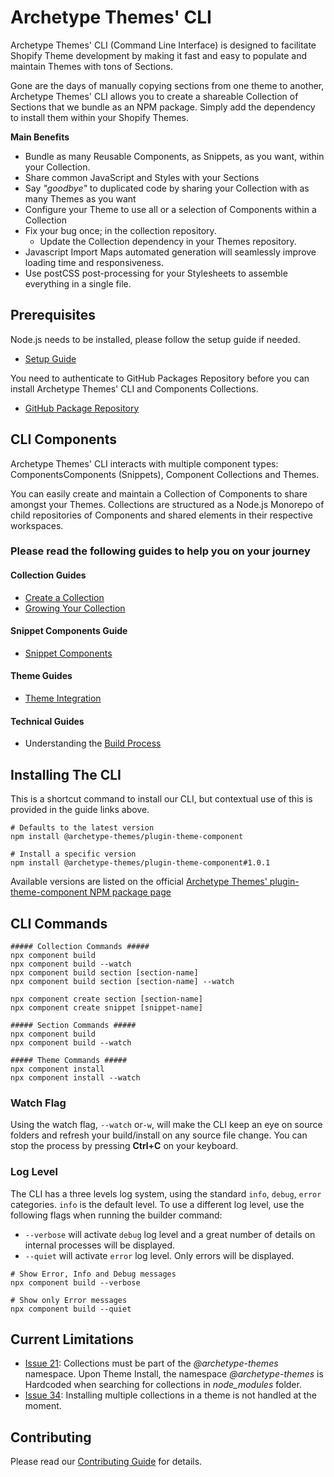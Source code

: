 # Archetype Themes' CLI

Archetype Themes' CLI (Command Line Interface) is designed to facilitate Shopify Theme development by making
it fast and easy to populate and maintain Themes with tons of Sections.

Gone are the days of manually copying sections from one theme to another, Archetype Themes' CLI allows you to create a
shareable Collection of Sections that we bundle as an NPM package. Simply add the dependency to install them within your
Shopify Themes.

**Main Benefits**

- Bundle as many Reusable Components, as Snippets, as you want, within your Collection.
- Share common JavaScript and Styles with your Sections
- Say *"goodbye"* to duplicated code by sharing your Collection with as many Themes as you want
- Configure your Theme to use all or a selection of Components within a Collection
- Fix your bug once; in the collection repository.
  - Update the Collection dependency in your Themes repository.
- Javascript Import Maps automated generation will seamlessly improve loading time and responsiveness.
- Use postCSS post-processing for your Stylesheets to assemble everything in a single file.

## Prerequisites

Node.js needs to be installed, please follow the setup guide if needed.

- [Setup Guide](docs/Setup.md)

You need to authenticate to GitHub Packages Repository before you can install Archetype Themes' CLI and Components
Collections.

- [GitHub Package Repository](https://github.com/archetype-themes/.github-private/blob/main/Github-Package-Repository.md)

## CLI Components

Archetype Themes' CLI interacts with multiple component types: ComponentsComponents (Snippets), Component Collections
and Themes.

You can easily create and maintain a Collection of Components to share amongst your Themes. Collections are
structured as a Node.js Monorepo of child repositories of Components and shared elements in their respective workspaces.

### Please read the following guides to help you on your journey

#### Collection Guides

- [Create a Collection](docs/Creating-a-Collection.md)
- [Growing Your Collection](docs/Growing-Your-Collection.md)

#### Snippet Components Guide

- [Snippet Components](docs/Snippet-Components.md)

#### Theme Guides

- [Theme Integration](docs/Themes.md)

#### Technical Guides

- Understanding the [Build Process](docs/Build-process.md)

## Installing The CLI

This is a shortcut command to install our CLI, but contextual use of this is provided in the guide links above.

```shell
# Defaults to the latest version
npm install @archetype-themes/plugin-theme-component

# Install a specific version
npm install @archetype-themes/plugin-theme-component#1.0.1

```

Available versions are listed on the
official [Archetype Themes' plugin-theme-component NPM package page](https://github.com/archetype-themes/plugin-theme-component/pkgs/npm/plugin-theme-component)

## CLI Commands

```shell
##### Collection Commands #####
npx component build
npx component build --watch
npx component build section [section-name]
npx component build section [section-name] --watch

npx component create section [section-name]
npx component create snippet [snippet-name]

##### Section Commands #####
npx component build
npx component build --watch

##### Theme Commands #####
npx component install
npx component install --watch
```

### Watch Flag

Using the watch flag, `--watch` or`-w`, will make the CLI keep an eye on source folders and refresh your build/install
on any source file change. You can stop the process by pressing **Ctrl+C** on your keyboard.

### Log Level

The CLI has a three levels log system, using the standard `info`, `debug`, `error` categories. `info` is the default
level. To use a different log level, use the following flags when running the builder command:

* `--verbose` will activate `debug` log level and a great number of details on internal processes will be
  displayed.
* `--quiet` will activate `error` log level. Only errors will be displayed.

```shell
# Show Error, Info and Debug messages
npx component build --verbose
```

```shell
# Show only Error messages
npx component build --quiet
```

## Current Limitations

* [Issue 21](https://github.com/archetype-themes/plugin-theme-component/issues/21): Collections must be part of the
  *@archetype-themes*
  namespace. Upon Theme Install, the namespace *@archetype-themes*
  is Hardcoded when searching for collections in *node_modules* folder.
* [Issue 34](https://github.com/archetype-themes/plugin-theme-component/issues/34): Installing multiple collections in a
  theme is not
  handled at the moment.

## Contributing

Please read our [Contributing Guide](docs/Contributing.md) for details.

